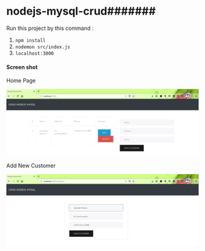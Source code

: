 # nodejs-mysql-crud#######

Run this project by this command :

1. `npm install`
2. `nodemon src/index.js`
3. `localhost:3000`

#### Screen shot

Home Page

![Home Page](img/home.png "Home Page")

Add New Customer

![Add New Customer](img/add.png "Add New Customer")
